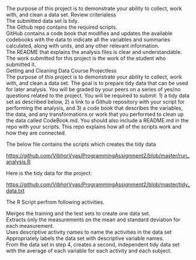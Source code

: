 The purpose of this project is to demonstrate your ability to collect, work with, and clean a data set.
Review criterialess  
The submitted data set is tidy.  
The Github repo contains the required scripts.  
GitHub contains a code book that modifies and updates the available codebooks with the data to indicate all the variables and summaries calculated, along with units, and any other relevant information.  
The README that explains the analysis files is clear and understandable.  
The work submitted for this project is the work of the student who submitted it.  
Getting and Cleaning Data Course Projectless    
The purpose of this project is to demonstrate your ability to collect, work with, and clean a data set. The goal is to prepare tidy data that can be used for later analysis. You will be graded by your peers on a series of yes/no questions related to the project. You will be required to submit: 1) a tidy data set as described below, 2) a link to a Github repository with your script for performing the analysis, and 3) a code book that describes the variables, the data, and any transformations or work that you performed to clean up the data called CodeBook.md. You should also include a README.md in the repo with your scripts. This repo explains how all of the scripts work and how they are connected.  

The below file contains the scripts which creates the tidy data  

https://github.com/VibhorVyas/ProgrammingAssignment2/blob/master/run_analysis.R

Here is the tidy data for the project:  


https://github.com/VibhorVyas/ProgrammingAssignment2/blob/master/tidy_data.txt

The R Script perfrom following activities.  

Merges the training and the test sets to create one data set.  
Extracts only the measurements on the mean and standard deviation for each measurement.  
Uses descriptive activity names to name the activities in the data set  
Appropriately labels the data set with descriptive variable names.  
From the data set in step 4, creates a second, independent tidy data set with the average of each variable for each activity and each subject.